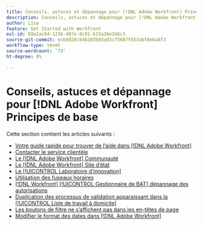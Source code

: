 ```yaml
---
title: Conseils, astuces et dépannage pour [!DNL Adobe Workfront] Principes de base
description: Conseils, astuces et dépannage pour [!DNL Adobe Workfront] Principes de base
author: Lisa
feature: Get Started with Workfront
exl-id: 89a1ac84-123b-487e-8c91-615a36e246c3
source-git-commit: ecb6928c946203b03a93cf5687fd53abf8e6a8f3
workflow-type: tm+mt
source-wordcount: '73'
ht-degree: 0%

---
```


# Conseils, astuces et dépannage pour [!DNL Adobe Workfront] Principes de base

Cette section contient les articles suivants :

* [Votre guide rapide pour trouver de l’aide dans [!DNL Adobe Workfront]](../../workfront-basics/tips-tricks-and-troubleshooting/guide-for-help-in-workfront.md)
* [Contacter le service clientèle](../../workfront-basics/tips-tricks-and-troubleshooting/contact-customer-support.md)
* [Le [!DNL Adobe Workfront] Communauté](../../workfront-basics/tips-tricks-and-troubleshooting/workfront-community.md)
* [Le [!DNL Adobe Workfront] Site d’état](../../workfront-basics/tips-tricks-and-troubleshooting/understand-the-status-site.md)
* [Le [!UICONTROL Laboratoire d’innovation]](../../workfront-basics/tips-tricks-and-troubleshooting/idea-exchange.md)
* [Utilisation des fuseaux horaires](../../workfront-basics/tips-tricks-and-troubleshooting/working-across-timezones.md)
* [[!DNL Workfront] [!UICONTROL Gestionnaire de BAT] dépannage des autorisations](../../workfront-basics/tips-tricks-and-troubleshooting/wp-manager-permissions-troubleshooting.md)
* [Duplication des processus de validation apparaissant dans la [!UICONTROL Liste de travail à domicile]](../../workfront-basics/tips-tricks-and-troubleshooting/duplicate-apprval-processes-home.md)
* [Les boutons de filtre ne s’affichent pas dans les en-têtes de page](../../workfront-basics/tips-tricks-and-troubleshooting/filter-buttons-do-not-display-in-page-headers.md)
* [Modifier le format des dates dans [!DNL Adobe Workfront]](../tips-tricks-and-troubleshooting/change-date-format-chrome.md)


